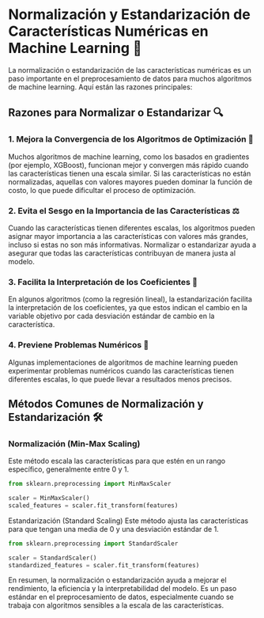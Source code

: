 # Normalización y Estandarización de Características Numéricas en Machine Learning 🌟

La normalización o estandarización de las características numéricas es un paso importante en el preprocesamiento de datos para muchos algoritmos de machine learning. Aquí están las razones principales:

## Razones para Normalizar o Estandarizar 🔍

### 1. Mejora la Convergencia de los Algoritmos de Optimización 🚀
Muchos algoritmos de machine learning, como los basados en gradientes (por ejemplo, XGBoost), funcionan mejor y convergen más rápido cuando las características tienen una escala similar. Si las características no están normalizadas, aquellas con valores mayores pueden dominar la función de costo, lo que puede dificultar el proceso de optimización.

### 2. Evita el Sesgo en la Importancia de las Características ⚖️
Cuando las características tienen diferentes escalas, los algoritmos pueden asignar mayor importancia a las características con valores más grandes, incluso si estas no son más informativas. Normalizar o estandarizar ayuda a asegurar que todas las características contribuyan de manera justa al modelo.

### 3. Facilita la Interpretación de los Coeficientes 🧮
En algunos algoritmos (como la regresión lineal), la estandarización facilita la interpretación de los coeficientes, ya que estos indican el cambio en la variable objetivo por cada desviación estándar de cambio en la característica.

### 4. Previene Problemas Numéricos 🔢
Algunas implementaciones de algoritmos de machine learning pueden experimentar problemas numéricos cuando las características tienen diferentes escalas, lo que puede llevar a resultados menos precisos.

## Métodos Comunes de Normalización y Estandarización 🛠️

### Normalización (Min-Max Scaling)
Este método escala las características para que estén en un rango específico, generalmente entre 0 y 1.

```python
from sklearn.preprocessing import MinMaxScaler

scaler = MinMaxScaler()
scaled_features = scaler.fit_transform(features)
```

Estandarización (Standard Scaling)
Este método ajusta las características para que tengan una media de 0 y una desviación estándar de 1.

```python
from sklearn.preprocessing import StandardScaler

scaler = StandardScaler()
standardized_features = scaler.fit_transform(features)
```

En resumen, la normalización o estandarización ayuda a mejorar el rendimiento, la eficiencia y la interpretabilidad del modelo. 
Es un paso estándar en el preprocesamiento de datos, especialmente cuando se trabaja con algoritmos sensibles a la escala de las características.
